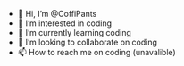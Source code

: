 - 👋 Hi, I’m @CoffiPants
- 👀 I’m interested in coding
- 🌱 I’m currently learning coding
- 💞️ I’m looking to collaborate on coding
- 📫 How to reach me on coding (unavalible)

<!---
CoffiPants/CoffiPants is a ✨ special ✨ repository because its `README.md` (this file) appears on your GitHub profile.
You can click the Preview link to take a look at your changes.
--->
